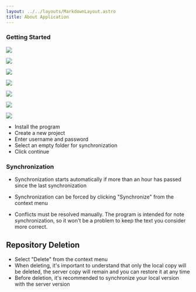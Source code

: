 ```yaml
---
layout: ../../layouts/MarkdownLayout.astro
title: About Application
---
```



### Getting Started


![](/images/gitsy_context_menu.jpg)

![](/images/gitsy_create_folder.jpg)

![](/images/gitsy_credentials.jpg)

![](/images/gitsy_delete_project.jpg)

![](/images/gitsy_options_menu.jpg)

![](/images/gitsy_projects_list.jpg)

![](/images/gitsy_use_folder.jpg)

- Install the program
- Create a new project
- Enter username and password
- Select an empty folder for synchronization
- Click continue

### Synchronization

- Synchronization starts automatically if more than an hour has passed since the last synchronization

- Synchronization can be forced by clicking "Synchronize" from the context menu

- Conflicts must be resolved manually. The program is intended for note synchronization, so it won't be a problem to keep the text you consider more correct.

## Repository Deletion

- Select "Delete" from the context menu
- When deleting, it's important to understand that only the local copy will be deleted, the server copy will remain and you can restore it at any time
- Before deletion, it's recommended to synchronize your local version with the server version


